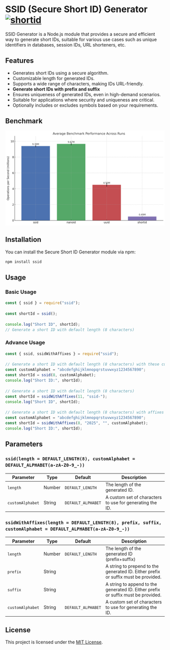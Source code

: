 # SSID (Secure Short ID) Generator [![shortid](https://img.shields.io/npm/dm/ssid.svg)](https://www.npmjs.org/package/ssid)

SSID Generator is a Node.js module that provides a secure and efficient way to generate short IDs, suitable for various use cases such as unique identifiers in databases, session IDs, URL shorteners, etc.

## Features

- Generates short IDs using a secure algorithm.
- Customizable length for generated IDs.
- Supports a wide range of characters, making IDs URL-friendly.
- **Generate short IDs with prefix and suffix**
- Ensures uniqueness of generated IDs, even in high-demand scenarios.
- Suitable for applications where security and uniqueness are critical.
- Optionally includes or excludes symbols based on your requirements.

## Benchmark

![Benchmark Graph](assets/benchmark.png)

## Installation

You can install the Secure Short ID Generator module via npm:

```bash
npm install ssid
```

## Usage

### Basic Usage

```javascript
const { ssid } = require("ssid");

const shortId = ssid();

console.log("Short ID", shortId);
// Generate a short ID with default length (8 characters)
```

### Advance Usage

```javascript
const { ssid, ssidWithAffixes } = require("ssid");

// Generate a short ID with default length (8 characters) with these custom alphabets
const customAlphabet = "abcdefghijklmnopqrstuvwxyz1234567890";
const shortId = ssid(8, customAlphabet);
console.log("Short ID:", shortId);

// Generate a short ID with default length (8 characters)
const shortId = ssidWithAffixes(11, "ssid-");
console.log("Short ID", shortId);

// Generate a short ID with default length (8 characters) with affixes and with alphabet
const customAlphabet = "abcdefghijklmnopqrstuvwxyz1234567890";
const shortId = ssidWithAffixes(8, "2025", "", customAlphabet);
console.log("Short ID:", shortId);
```

## Parameters

### `ssid(length = DEFAULT_LENGTH(8), customAlphabet = DEFAULT_ALPHABET(a-zA-Z0-9_-))`

| Parameter        | Type   | Default              | Description                                              |
| ---------------- | ------ | -------------------- | -------------------------------------------------------- |
| `length`         | Number | `DEFAULT_LENGTH` | The length of the generated ID.                          |
| `customAlphabet` | String | `DEFAULT_ALPHABET`   | A custom set of characters to use for generating the ID. |

### `ssidWithAffixes(length = DEFAULT_LENGTH(8), prefix, suffix, customAlphabet = DEFAULT_ALPHABET(a-zA-Z0-9_-))`

| Parameter        | Type   | Default              | Description                                                                        |
| ---------------- | ------ | -------------------- | ---------------------------------------------------------------------------------- |
| `length`         | Number | `DEFAULT_LENGTH` | The length of the generated ID (prefix+suffix)                                     |
| `prefix`         | String |                      | A string to prepend to the generated ID. Either prefix or suffix must be provided. |
| `suffix`         | String |                      | A string to append to the generated ID. Either prefix or suffix must be provided.  |
| `customAlphabet` | String | `DEFAULT_ALPHABET`   | A custom set of characters to use for generating the ID.                           |

## License

This project is licensed under the [MIT License](LICENSE).
